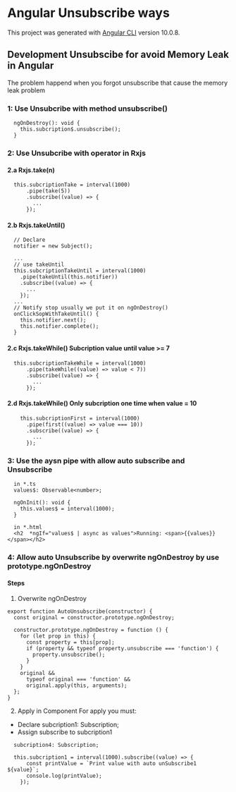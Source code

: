 # Angular Unsubscribe ways

This project was generated with [Angular CLI](https://github.com/angular/angular-cli) version 10.0.8.

## Development Unsubscibe for avoid Memory Leak in Angular
The problem happend when you forgot unsubscribe that cause the memory leak problem

### 1: Use Unsubcribe with method unsubscribe()
```
  ngOnDestroy(): void {
    this.subcription$.unsubscribe();
  }
```

### 2: Use Unsubcribe with operator in Rxjs

#### 2.a Rxjs.take(n)
```
  this.subcriptionTake = interval(1000)
      .pipe(take(5))
      .subscribe((value) => {
        ...
      });
```
#### 2.b Rxjs.takeUntil()
```
  // Declare
  notifier = new Subject();

  ...
  // use takeUntil
  this.subcriptionTakeUntil = interval(1000)
    .pipe(takeUntil(this.notifier))
    .subscribe((value) => {
      ...
    });
  ...
  // Notify stop usually we put it on ngOnDestroy()
  onClickSopWithTakeUntil() {
    this.notifier.next();
    this.notifier.complete();
  }
```
#### 2.c Rxjs.takeWhile() Subcription value until value >= 7
```
  this.subcriptionTakeWhile = interval(1000)
      .pipe(takeWhile((value) => value < 7))
      .subscribe((value) => {
        ...
      });
```
#### 2.d Rxjs.takeWhile() Only subcription one time when value = 10
```
    this.subcriptionFirst = interval(1000)
      .pipe(first((value) => value === 10))
      .subscribe((value) => {
        ...
      });
```

### 3: Use the aysn pipe with allow auto subscribe and Unsubscribe
```
  in *.ts
  values$: Observable<number>;

  ngOnInit(): void {
    this.values$ = interval(1000);
  }

  in *.html
  <h2  *ngIf="values$ | async as values">Running: <span>{{values}}</span></h2>
```
### 4: Allow auto Unsubscribe by overwrite ngOnDestroy by use prototype.ngOnDestroy

#### Steps
1. Overwrite ngOnDestroy
```
export function AutoUnsubscribe(constructor) {
  const original = constructor.prototype.ngOnDestroy;

  constructor.prototype.ngOnDestroy = function () {
    for (let prop in this) {
      const property = this[prop];
      if (property && typeof property.unsubscribe === 'function') {
        property.unsubscribe();
      }
    }
    original &&
      typeof original === 'function' &&
      original.apply(this, arguments);
  };
}
```
2. Apply in Component
For apply you must:
  - Declare subcription1: Subscription;
  - Assign subscribe to subcription1
```
  subcription4: Subscription;

  this.subcription1 = interval(1000).subscribe((value) => {
      const printValue = `Print value with auto unSubscribe1 ${value}`;
      console.log(printValue);
    });
```
